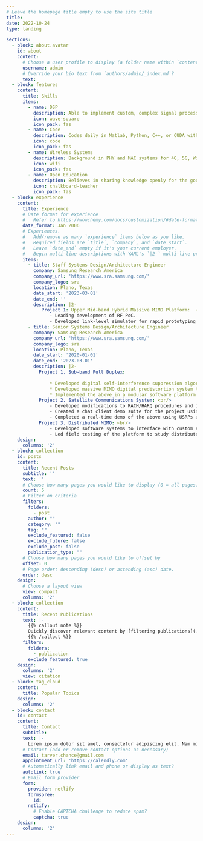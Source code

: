 ```yaml
---
# Leave the homepage title empty to use the site title
title:
date: 2022-10-24
type: landing

sections:
  - block: about.avatar
    id: about
    content:
      # Choose a user profile to display (a folder name within `content/authors/`)
      username: admin
      # Override your bio text from `authors/admin/_index.md`?
      text:
  - block: features
    content:
      title: Skills
      items:
        - name: DSP
          description: Able to implement custom, complex signal processing tasks such as predistorters.
          icon: wave-square
          icon_pack: fas
        - name: Code
          description: Codes daily in Matlab, Python, C++, or CUDA with a belief in well documented and version controlled code.
          icon: code
          icon_pack: fas
        - name: Wireless Systems
          description: Background in PHY and MAC systems for 4G, 5G, Wi-Fi, etc.
          icon: wifi
          icon_pack: fas
        - name: Open Education
          description: Believes in sharing knowledge openly for the good of everyone. 
          icon: chalkboard-teacher
          icon_pack: fas
  - block: experience
    content:
      title: Experience
      # Date format for experience
      #   Refer to https://wowchemy.com/docs/customization/#date-format
      date_format: Jan 2006
      # Experiences.
      #   Add/remove as many `experience` items below as you like.
      #   Required fields are `title`, `company`, and `date_start`.
      #   Leave `date_end` empty if it's your current employer.
      #   Begin multi-line descriptions with YAML's `|2-` multi-line prefix.
      items:
        - title: Staff Systems Design/Architecture Engineer
          company: Samsung Research America
          company_url: 'https://www.sra.samsung.com/'
          company_logo: sra
          location: Plano, Texas
          date_start: '2023-03-01'
          date_end: ''
          description: |2-
             Project 1: Upper Mid-band Hybrid Massive MIMO Platform:  <br/>
                - Leading development of RF PoC.
                - Developed link-level simulator for rapid prototyping of related activities.
        - title: Senior Systems Design/Architecture Engineer
          company: Samsung Research America
          company_url: 'https://www.sra.samsung.com/'
          company_logo: sra
          location: Plano, Texas
          date_start: '2020-01-01'
          date_end: '2023-03-01'
          description: |2-
            Project 1. Sub-band Full Duplex: 
            
                * Developed digital self-interference suppression algorithm to reduce self-interference in massive MIMO.
                * Developed massive MIMO digital predistortion system to further reduce self-interference and meet emission requirements in 5G systems.
                * Implemented the above in a modular software platform to allow for agile development and rapid prototyping and integrated into real-time, FPGA, RF platform for field evaluation of performance.
            Project 2. Satellite Communications System: <br/>
                - Developed modifications to RACH/HARQ procedures and implemented changes in srsLTE C++ to support long latency satellite links.
                - Created a chat client demo suite for the project using React JS consisting of push-to-talk, instant messaging, and image transfer.
                - Completed a real-time demo of the above using USRPs and satellite channel emulator.
            Project 3. Distributed MIMO: <br/>
                - Developed software systems to interface with custom FPGA SDR platform.
                - Led field testing of the platform to study distributed MIMO channels and reciprocity calibration concerns.
    design:
      columns: '2'
  - block: collection
    id: posts
    content:
      title: Recent Posts
      subtitle: ''
      text: ''
      # Choose how many pages you would like to display (0 = all pages)
      count: 5
      # Filter on criteria
      filters:
        folders:
          - post
        author: ""
        category: ""
        tag: ""
        exclude_featured: false
        exclude_future: false
        exclude_past: false
        publication_type: ""
      # Choose how many pages you would like to offset by
      offset: 0
      # Page order: descending (desc) or ascending (asc) date.
      order: desc
    design:
      # Choose a layout view
      view: compact
      columns: '2'
  - block: collection
    content:
      title: Recent Publications
      text: |-
        {{% callout note %}}
        Quickly discover relevant content by [filtering publications](./publication/).
        {{% /callout %}}
      filters:
        folders:
          - publication
        exclude_featured: true
    design:
      columns: '2'
      view: citation
  - block: tag_cloud
    content:
      title: Popular Topics
    design:
      columns: '2'
  - block: contact
    id: contact
    content:
      title: Contact
      subtitle:
      text: |-
        Lorem ipsum dolor sit amet, consectetur adipiscing elit. Nam mi diam, venenatis ut magna et, vehicula efficitur enim.
      # Contact (add or remove contact options as necessary)
      email: tarver.chance@gmail.com
      appointment_url: 'https://calendly.com'
      # Automatically link email and phone or display as text?
      autolink: true
      # Email form provider
      form:
        provider: netlify
        formspree:
          id:
        netlify:
          # Enable CAPTCHA challenge to reduce spam?
          captcha: true
    design:
      columns: '2'
---
```

